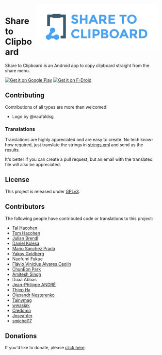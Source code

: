 <img align="right" width="400" alt="Share to Clipboard" src="https://raw.githubusercontent.com/naufaldsg/share_to_clipboard/master/logo/sharetoclipboard-logotype-01.png">


# Share to Clipboard

Share to Clipboard is an Android app to copy clipboard straight from the share menu.

[<img src="https://play.google.com/intl/en_us/badges/images/generic/en_badge_web_generic.png"
      alt="Get it on Google Play"
      height="80" />](https://play.google.com/store/apps/details?id=com.tengu.sharetoclipboard)
[<img src="https://f-droid.org/badge/get-it-on.png"
      alt="Get it on F-Droid"
      height="80" />](https://f-droid.org/app/com.tengu.sharetoclipboard)


## Contributing

Contributions of all types are more than welcomed!
- Logo by @naufaldsg

### Translations

Translations are highly appreciated and are easy to create. No tech know-how required, just translate the strings in [strings.xml](https://github.com/tengusw/share_to_clipboard/blob/master/app/src/main/res/values/strings.xml) and send us the results.

It's better if you can create a pull request, but an email with the translated file will also be appreciated.

## License

This project is released under [GPLv3](https://github.com/tengusw/share_to_clipboard/blob/master/LICENSE).

## Contributors

The following people have contributed code or translations to this project:
 - [Tal Hacohen](https://github.com/talhacohen)
 - [Tom Hacohen](https://github.com/tasn)
 - [Julian Brendl](https://github.com/jundl77)
 - [Daniel Kolesa](https://github.com/q66)
 - [Mario Sanchez Prada](https://github.com/mariospr)
 - [Yakov Goldberg](https://github.com/yakov-g)
 - Naofumi Fukue
 - [Flávio Vinicius Alvares Ceolin](https://github.com/ceolin)
 - [ChunEon Park](https://github.com/hermet)
 - [Amitesh Singh](https://github.com/amitesh-singh)
 - Duaa Abbas
 - [Jean-Philippe ANDRÉ](https://github.com/helkanen)
 - [Thiep Ha](https://github.com/thiep)
 - [Olexandr Nesterenko](https://github.com/burunduk)
 - [Tajnymag](https://github.com/Tajnymag)
 - [wwasiak](https://github.com/wwasiak)
 - [Credomo](https://github.com/Credomo)
 - [Joseahfer](https://twitter.com/Joseahfer)
 - [smichel17](https://github.com/smichel17)

## Donations

If you'd like to donate, please [click here](https://tengu.it/donate/).
